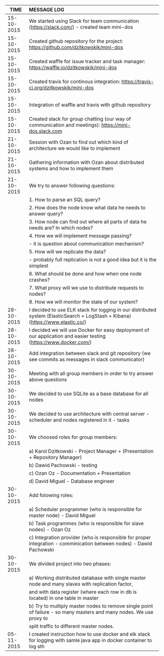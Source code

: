 |	TIME    |	MESSAGE LOG                                                                                                                     |
|-----------|:----------------------------------------------------------------------------------------------------------------------------------|
|15-10-2015	|	We started using Slack for team communication (https://slack.com/) - created team mini-dos										|
|15-10-2015	|	Created github repository for the project: https://github.com/dzitkowskik/mini-dos												|
|15-10-2015	|	Created waffle for issue tracker and task manager: https://waffle.io/dzitkowskik/mini-dos										|
|15-10-2015	|	Created travis for continous integration: https://travis-ci.org/dzitkowskik/mini-dos											|
|15-10-2015	|	Integration of waffle and travis with github repository																			|
|15-10-2015	|	Created slack for group chatting (our way of communication and meetings): https://mini-dos.slack.com 							|
|21-10-2015	|	Session with Ozan to find out which kind of architecture we would like to implement												|
|21-10-2015	|	Gathering information with Ozan about distributed systems and how to implement them												|
|21-10-2015	|	We try to answer following questions:																							|
|		   	| 	   1. How to parse an SQL query?																								|
|		   	|	   2. How does the node know what data he needs to answer query?																|
|		   	|	   3. How node can find out where all parts of data he needs are? In which nodes?												|
|		   	|	   4. How we will implement message passing?																					|
|		   	|	   	- it is question about communication mechanism?																				|
|		   	|	   5. How will we replicate the data?																							|
|		   	|	   	- probably full replication is not a good idea but it is the simplest														|
|		   	|	   6. What should be done and how when one node crashes?																		|
|		   	|	   7. What proxy will we use to distribute requests to nodes?																	|
|		   	|	   8. How we will monitor the state of our system?																				|
|28-10-2015	|	I decided to use ELK stack for logging in our distributed system (ElasticSearch + LogStash + Kibana) (https://www.elastic.co/)	|
|28-10-2015	|	I decided we will use Docker for easy deployment of our application and easier testing (https://www.docker.com/)				|
|28-10-2015	|	Add integration between slack and git repository (we see commits as messages in slack communicator)								|
|30-10-2015	|	Meeting with all group members in order to try answer above questions															|
|30-10-2015	|	We decided to use SQLite as a base database for all nodes																		|
|30-10-2015	|	We decided to use architecture with central server - scheduler and nodes registered in it - tasks								|
|30-10-2015	|	We choosed roles for group members:																								|
|			|	   a) Karol Dzitkowski - Project Manager + (Presentation + Repository Manager)													|
|			|	   b) Dawid Pachowski - testing 																								|
|			|	   c) Ozan Oz - Documentation + Presentation																					|
|			|	   d) David Miguel - Database engineer																							|
|30-10-2015	|	Add folowing roles:																												|
|			|	   a) Scheduler programmer (who is responsible for master node) - David Miguel													|
|			|	   b) Task programmes (who is responsible for slave nodes) - Ozan Oz 															|
|			|	   c) Integration provider (who is responsible for proper integration - comminication between nodes) - Dawid Pachowski			|
|30-10-2015	|	We divided project into two phases:																								|
|			|	   a) Working distributed database with single master node and many slaves with replication factor, 							|
|			|	      and with data register (where each row in db is located) in one table in master 											|
|			|	   b) Try to multiply master nodes to remove single point of failure - so many masters and many nodes. We use proxy to 			|
|			|	      split traffic to different master nodes.																					|
|05-11-2015	|	I created instruction how to use docker and elk stack for logging with samle java app in docker container to log sth 			|

